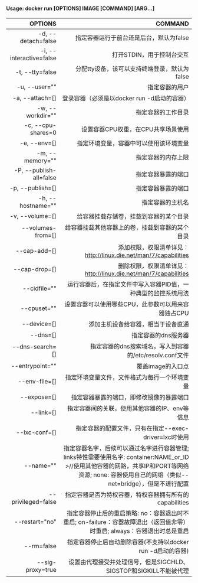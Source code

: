 #### Usage: docker run [OPTIONS] IMAGE [COMMAND] [ARG...]

|OPTIONS|COMMAND|
|------:|---:|
|  -d, --detach=false    |     指定容器运行于前台还是后台，默认为false  
|  -i, --interactive=false  | 打开STDIN，用于控制台交互  |
|  -t, --tty=false       |     分配tty设备，该可以支持终端登录，默认为false  |
|  -u, --user=""         |     指定容器的用户  |
|  -a, --attach=[]       |     登录容器（必须是以docker run -d启动的容器）|
|  -w, --workdir=""      |     指定容器的工作目录 |
| -c, --cpu-shares=0    |    设置容器CPU权重，在CPU共享场景使用  |
|  -e, --env=[]         |      指定环境变量，容器中可以使用该环境变量  |
|  -m, --memory=""      |      指定容器的内存上限  |
|  -P, --publish-all=false |   指定容器暴露的端口  |
|  -p, --publish=[]      |     指定容器暴露的端口 |
|  -h, --hostname=""     |     指定容器的主机名  |
|  -v, --volume=[]      |      给容器挂载存储卷，挂载到容器的某个目录  |
|  --volumes-from=[]    |      给容器挂载其他容器上的卷，挂载到容器的某个目录|
|  --cap-add=[]         |      添加权限，权限清单详见：http://linux.die.net/man/7/capabilities  |
|  --cap-drop=[]        |      删除权限，权限清单详见：http://linux.die.net/man/7/capabilities  
|  --cidfile=""         |      运行容器后，在指定文件中写入容器PID值，一种典型的监控系统用法  |
|  --cpuset=""          |      设置容器可以使用哪些CPU，此参数可以用来容器独占CPU  |
|  --device=[]          |      添加主机设备给容器，相当于设备直通  |
|  --dns=[]             |      指定容器的dns服务器  |
|  --dns-search=[]      |      指定容器的dns搜索域名，写入到容器的/etc/resolv.conf文件  |
|  --entrypoint=""      |      覆盖image的入口点  |
|  --env-file=[]        |      指定环境变量文件，文件格式为每行一个环境变量  |
|  --expose=[]          |      指定容器暴露的端口，即修改镜像的暴露端口  |
|  --link=[]            |      指定容器间的关联，使用其他容器的IP、env等信息  |
|  --lxc-conf=[]        |      指定容器的配置文件，只有在指定--exec-driver=lxc时使用  |
|  --name=""            |      指定容器名字，后续可以通过名字进行容器管理; links特性需要使用名字: container:NAME_or_ID  >//使用其他容器的网路，共享IP和PORT等网络资源; none: 容器使用自己的网络（类似--net=bridge），但是不进行配置 |
| --privileged=false     |    指定容器是否为特权容器，特权容器拥有所有的capabilities  |
|  --restart="no"        |     指定容器停止后的重启策略: no：容器退出时不重启; on-failure：容器故障退出（返回值非零）时重启; always：容器退出时总是重启  |
|  --rm=false            |     指定容器停止后自动删除容器(不支持以docker run -d启动的容器)  |
|  --sig-proxy=true      |     设置由代理接受并处理信号，但是SIGCHLD、SIGSTOP和SIGKILL不能被代理|
